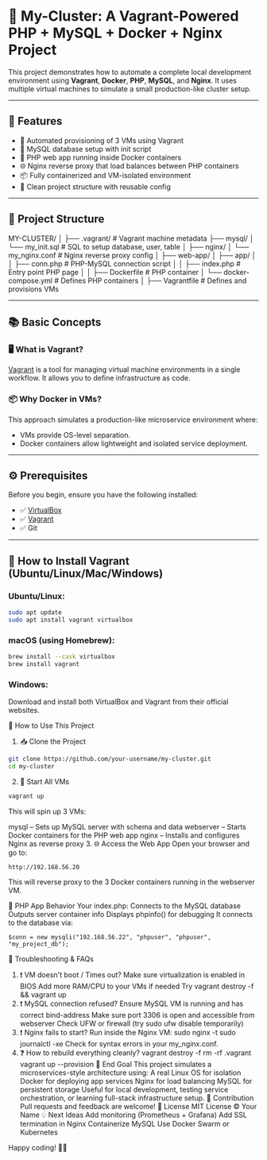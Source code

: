 # 🐘 My-Cluster: A Vagrant-Powered PHP + MySQL + Docker + Nginx Project

This project demonstrates how to automate a complete local development environment using **Vagrant**, **Docker**, **PHP**, **MySQL**, and **Nginx**. It uses multiple virtual machines to simulate a small production-like cluster setup.

---

## 🧩 Features

- 🔧 Automated provisioning of 3 VMs using Vagrant
- 🐬 MySQL database setup with init script
- 🐘 PHP web app running inside Docker containers
- 🌐 Nginx reverse proxy that load balances between PHP containers
- 📦 Fully containerized and VM-isolated environment
- 📁 Clean project structure with reusable config

---

## 📁 Project Structure

MY-CLUSTER/
│
├── .vagrant/ # Vagrant machine metadata
├── mysql/
│ └── my_init.sql # SQL to setup database, user, table
│
├── nginx/
│ └── my_nginx.conf # Nginx reverse proxy config
│
├── web-app/
│ ├── app/
│ │ ├── conn.php # PHP-MySQL connection script
│ │ ├── index.php # Entry point PHP page
│ │ ├── Dockerfile # PHP container
│ └── docker-compose.yml # Defines PHP containers
│
├── Vagrantfile # Defines and provisions VMs


---

## 📚 Basic Concepts

### 🖥 What is Vagrant?
[Vagrant](https://developer.hashicorp.com/vagrant) is a tool for managing virtual machine environments in a single workflow. It allows you to define infrastructure as code.

### 📦 Why Docker in VMs?
This approach simulates a production-like microservice environment where:
- VMs provide OS-level separation.
- Docker containers allow lightweight and isolated service deployment.

---

## ⚙️ Prerequisites

Before you begin, ensure you have the following installed:

- ✅ [VirtualBox](https://www.virtualbox.org/)
- ✅ [Vagrant](https://developer.hashicorp.com/vagrant/downloads)
- ✅ Git

---

## 🔧 How to Install Vagrant (Ubuntu/Linux/Mac/Windows)

### Ubuntu/Linux:
```bash
sudo apt update
sudo apt install vagrant virtualbox
```
### macOS (using Homebrew):
```bash
brew install --cask virtualbox
brew install vagrant
```
### Windows:
Download and install both VirtualBox and Vagrant from their official websites.

🚀 How to Use This Project
1. 📥 Clone the Project
```bash
git clone https://github.com/your-username/my-cluster.git
cd my-cluster
```

2. 🧱 Start All VMs
```bash
vagrant up
```
This will spin up 3 VMs:

mysql – Sets up MySQL server with schema and data
webserver – Starts Docker containers for the PHP web app
nginx – Installs and configures Nginx as reverse proxy
3. 🌐 Access the Web App
Open your browser and go to:
```
http://192.168.56.20
```
This will reverse proxy to the 3 Docker containers running in the webserver VM.

📜 PHP App Behavior
Your index.php:
Connects to the MySQL database
Outputs server container info
Displays phpinfo() for debugging
It connects to the database via:
```
$conn = new mysqli("192.168.56.22", "phpuser", "phpuser", "my_project_db");
```

🐞 Troubleshooting & FAQs
1. ❗ VM doesn't boot / Times out?
Make sure virtualization is enabled in BIOS
Add more RAM/CPU to your VMs if needed
Try vagrant destroy -f && vagrant up
2. ❗ MySQL connection refused?
Ensure MySQL VM is running and has correct bind-address
Make sure port 3306 is open and accessible from webserver
Check UFW or firewall (try sudo ufw disable temporarily)
3. ❗ Nginx fails to start?
Run inside the Nginx VM:
sudo nginx -t
sudo journalctl -xe
Check for syntax errors in your my_nginx.conf.
4. ❓ How to rebuild everything cleanly?
vagrant destroy -f
rm -rf .vagrant
vagrant up --provision
🧠 End Goal
This project simulates a microservices-style architecture using:
A real Linux OS for isolation
Docker for deploying app services
Nginx for load balancing
MySQL for persistent storage
Useful for local development, testing service orchestration, or learning full-stack infrastructure setup.
🔗 Contribution
Pull requests and feedback are welcome!
📄 License
MIT License © Your Name
💡 Next Ideas
Add monitoring (Prometheus + Grafana)
Add SSL termination in Nginx
Containerize MySQL
Use Docker Swarm or Kubernetes


Happy coding! 🧑‍💻
